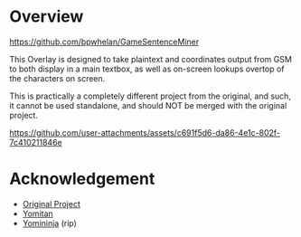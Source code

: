 # Overview

https://github.com/bpwhelan/GameSentenceMiner

This Overlay is designed to take plaintext and coordinates output from GSM to both display in a main textbox, as well as on-screen lookups overtop of the characters on screen.

This is practically a completely different project from the original, and such, it cannot be used standalone, and should NOT be merged with the original project.

https://github.com/user-attachments/assets/c691f5d6-da86-4e1c-802f-7c410211846e

# Acknowledgement
- [Original Project](https://github.com/Saplling/transparent-texthooker-overlay)
- [Yomitan](https://github.com/yomidevs/yomitan)
- [Yomininja](https://github.com/matt-m-o/YomiNinja) (rip)
